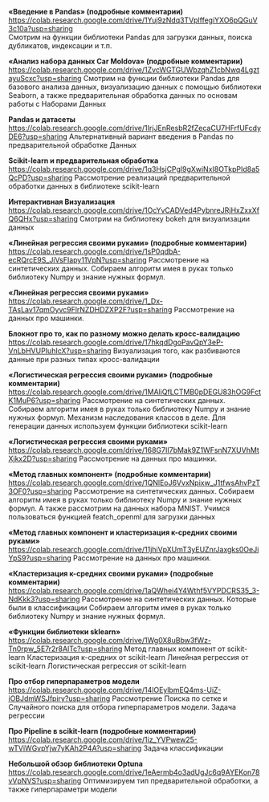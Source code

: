**«Введение в Pandas» (подробные комментарии)** <br />
https://colab.research.google.com/drive/1Yuj9zNdq3TVplffegiYXO6pQGuV3c10a?usp=sharing <br /> 
Смотрим на функции библиотеки Pandas для загрузки данных, поиска дубликатов, индексации и т.п. <br />



**«Анализ набора данных Car Moldova» (подробные комментарии)**
https://colab.research.google.com/drive/1ZvcWGTGUWbzqhZ1cbNwq4LgztayuScxc?usp=sharing
Смотрим на функции библиотеки Pandas для базового анализа данных, визуализацию данных с помощью библиотеки Seaborn, а также предварительная обработка данных по основам работы с Наборами Данных 

**Pandas и датасеты**
https://colab.research.google.com/drive/1IrjJEnResbR2fZecaCU7HFrfUFcdyDE6?usp=sharing 
Альтернативный вариант введения в Pandas  по предварительной обработке Данных 

**Scikit-learn и предварительная обработка**
https://colab.research.google.com/drive/1q3HsjCPgl9gXwiNxI8OTkpPId8a5QcPD?usp=sharing 
Рассмотрение реализаций предварительной обработки данных в библиотеке scikit-learn

**Интерактивная Визуализация**
https://colab.research.google.com/drive/1OcYvCADVed4PybnreJRjHxZxxXfQ6QHx?usp=sharing
Смотрим на библиотеку bokeh для визуализации данных



**«Линейная регрессия своими руками» (подробные комментарии)**
https://colab.research.google.com/drive/1sP0qdbA-ecRQrcE9S_JiVsFIapy11VpN?usp=sharing 
Рассмотрение на синтетических данных. Собираем алгоритм имея в руках только библиотеку Numpy и знание нужных формул. 



**«Линейная регрессия своими руками»**
https://colab.research.google.com/drive/1_Dx-TAsLav17qmOyvc9FlrNZDHDZXP2F?usp=sharing 
Рассмотрение на данных про машинки.



**Блокнот про то, как по разному можно делать кросс-валидацию** 
https://colab.research.google.com/drive/17hkqdDgoPavQpY3eP-VnLbHVUPIuhIcX?usp=sharing
Визуализация того, как разбиваются данные при разных типах кросс-валидации



 **«Логистическая регрессия своими руками» (подробные комментарии)**
 https://colab.research.google.com/drive/1MAliQfLCTMB0pDEGU83hOG9FctK1MuP6?usp=sharing 
Рассмотрение на синтетических данных. Собираем алгоритм имея в руках только библиотеку Numpy и знание нужных формул. 
Механизм наследования классов в деле.
Для генерации данных используем функции библиотеки scikit-learn



 **«Логистическая регрессия своими руками»**
https://colab.research.google.com/drive/168G7II7bMak9Z1WFsnN7XUVhMtXjkx2D?usp=sharing 
Рассмотрение на данных про машинки.



 **«Метод главных компонент» (подробные комментарии)**
https://colab.research.google.com/drive/1QNlEoJ6VvxNpixw_J1tfwsAhvPzT3OF0?usp=sharing 
Рассмотрение на синтетических данных. Собираем алгоритм имея в руках только библиотеку Numpy и знание нужных формул.
А также рассмотрим на данных набора MNIST. Учимся пользоваться функцией featch_openml для загрузки данных



 **«Метод главных компонент и кластеризация к-средних своими руками»** 
https://colab.research.google.com/drive/11jhiVpXUmT3yEUZnrJaxgks0OeJiYpS9?usp=sharing
Рассмотрение на данных про машинки.



 **«Кластеризация к-средних своими руками» (подробные комментарии)**
https://colab.research.google.com/drive/1aQWhei4Y4Wthf5VYPDCRS35_3-NdKkk3?usp=sharing 
Рассмотрение на синтетических данных. Которые были в классификации
Собираем алгоритм имея в руках только библиотеку Numpy и знание нужных формул. 



 **«Функции библиотеки sklearn»**
https://colab.research.google.com/drive/1Wg0X8uBbw3fWz-Tn0rpw_5E7r2r8AlTc?usp=sharing 
Метод главных компонент от scikit-learn
Кластеризация к-средних от scikit-learn
Линейная регрессия от scikit-learn 
Логистическая регрессия от scikit-learn



**Про отбор гиперпараметров модели** 
https://colab.research.google.com/drive/14lOEylbmEQ4ms-UiZ-iOBJdmWSJfpiry?usp=sharing 
Рассмотрение Поиска по сетке и Случайного поиска для отбора гиперпараметров модели.
Задача регрессии



**Про Pipeline в scikit-learn	 (подробные комментарии)**
https://colab.research.google.com/drive/1iz_YVPwew25-wTViWGvpYjw7yKAh2P4A?usp=sharing
Задача классификации


**Небольшой обзор библиотеки Optuna**
https://colab.research.google.com/drive/1eAermb4o3adUgJc6q9AYEKon78vVpNVS?usp=sharing
Оптимизируем тип предварительной обработки, а также гиперпараметри модели
